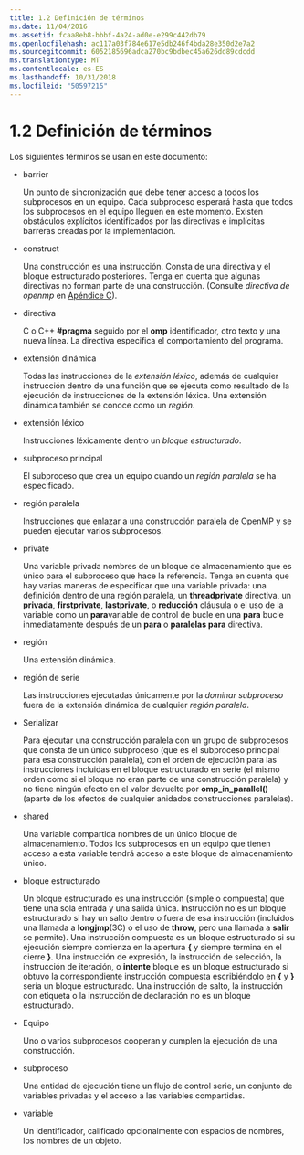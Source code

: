 ```yaml
---
title: 1.2 Definición de términos
ms.date: 11/04/2016
ms.assetid: fcaa8eb8-bbbf-4a24-ad0e-e299c442db79
ms.openlocfilehash: ac117a03f784e617e5db246f4bda28e350d2e7a2
ms.sourcegitcommit: 6052185696adca270bc9bdbec45a626dd89cdcdd
ms.translationtype: MT
ms.contentlocale: es-ES
ms.lasthandoff: 10/31/2018
ms.locfileid: "50597215"
---
```

# <a name="12-definition-of-terms"></a>1.2 Definición de términos

Los siguientes términos se usan en este documento:

- barrier

   Un punto de sincronización que debe tener acceso a todos los subprocesos en un equipo.  Cada subproceso esperará hasta que todos los subprocesos en el equipo lleguen en este momento. Existen obstáculos explícitos identificados por las directivas e implícitas barreras creadas por la implementación.

- construct

   Una construcción es una instrucción. Consta de una directiva y el bloque estructurado posteriores. Tenga en cuenta que algunas directivas no forman parte de una construcción. (Consulte *directiva de openmp* en [Apéndice C](../../parallel/openmp/c-openmp-c-and-cpp-grammar.md)).

- directiva

   C o C++ **#pragma** seguido por el **omp** identificador, otro texto y una nueva línea. La directiva especifica el comportamiento del programa.

- extensión dinámica

   Todas las instrucciones de la *extensión léxico*, además de cualquier instrucción dentro de una función que se ejecuta como resultado de la ejecución de instrucciones de la extensión léxica. Una extensión dinámica también se conoce como un *región*.

- extensión léxico

   Instrucciones léxicamente dentro un *bloque estructurado*.

- subproceso principal

   El subproceso que crea un equipo cuando un *región paralela* se ha especificado.

- región paralela

   Instrucciones que enlazar a una construcción paralela de OpenMP y se pueden ejecutar varios subprocesos.

- private

   Una variable privada nombres de un bloque de almacenamiento que es único para el subproceso que hace la referencia. Tenga en cuenta que hay varias maneras de especificar que una variable privada: una definición dentro de una región paralela, un **threadprivate** directiva, un **privada**, **firstprivate**, **lastprivate**, o **reducción** cláusula o el uso de la variable como un **para**variable de control de bucle en una **para** bucle inmediatamente después de un **para** o **paralelas para** directiva.

- región

   Una extensión dinámica.

- región de serie

   Las instrucciones ejecutadas únicamente por la *dominar subproceso* fuera de la extensión dinámica de cualquier *región paralela*.

- Serializar

   Para ejecutar una construcción paralela con un grupo de subprocesos que consta de un único subproceso (que es el subproceso principal para esa construcción paralela), con el orden de ejecución para las instrucciones incluidas en el bloque estructurado en serie (el mismo orden como si el bloque no eran parte de una construcción paralela) y no tiene ningún efecto en el valor devuelto por **omp_in_parallel()** (aparte de los efectos de cualquier anidados construcciones paralelas).

- shared

   Una variable compartida nombres de un único bloque de almacenamiento. Todos los subprocesos en un equipo que tienen acceso a esta variable tendrá acceso a este bloque de almacenamiento único.

- bloque estructurado

   Un bloque estructurado es una instrucción (simple o compuesta) que tiene una sola entrada y una salida única. Instrucción no es un bloque estructurado si hay un salto dentro o fuera de esa instrucción (incluidos una llamada a **longjmp**(3C) o el uso de **throw**, pero una llamada a **salir** se permite). Una instrucción compuesta es un bloque estructurado si su ejecución siempre comienza en la apertura **{** y siempre termina en el cierre **}**. Una instrucción de expresión, la instrucción de selección, la instrucción de iteración, o **intente** bloque es un bloque estructurado si obtuvo la correspondiente instrucción compuesta escribiéndolo en **{** y **}** sería un bloque estructurado. Una instrucción de salto, la instrucción con etiqueta o la instrucción de declaración no es un bloque estructurado.

- Equipo

   Uno o varios subprocesos cooperan y cumplen la ejecución de una construcción.

- subproceso

   Una entidad de ejecución tiene un flujo de control serie, un conjunto de variables privadas y el acceso a las variables compartidas.

- variable

   Un identificador, calificado opcionalmente con espacios de nombres, los nombres de un objeto.

